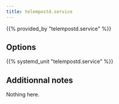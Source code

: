 ```yaml
---
title: telempostd.service
---
```


{{% provided_by "telempostd.service" %}}

## Options

{{% systemd_unit "telempostd.service" %}}

## Additionnal notes

Nothing here.
